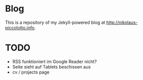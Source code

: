 # Blog

This is a repository of my Jekyll-powered blog at http://nikolaus-piccolotto.info.

# TODO

* RSS funktioniert im Google Reader nicht?
* Seite sieht auf Tablets beschissen aus
* cv / projects page